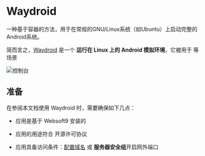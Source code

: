 # Waydroid

一种基于容器的方法，用于在常规的GNU/Linux系统（如Ubuntu）上启动完整的Android系统。

简而言之，[Waydroid](https://waydro.id/) 是一个 **运行在 Linux 上的 Android 模拟环境**，它被用于  等场景


![控制台](https://libs.websoft9.com/Websoft9/DocsPicture/zh/waydroid/waydroid-gui-websoft9.png)


## 准备

在参阅本文档使用 Waydroid 时，需要确保如下几点：

- 应用是基于 Websoft9 安装的

- 应用的用途符合 [](https://some_license_url) 开源许可协议

- 应用具备访问条件：[配置域名](./guide/appsetdomain) 或 **服务器安全组**开启网外端口
